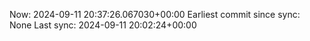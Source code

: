 Now: 2024-09-11 20:37:26.067030+00:00 Earliest commit since sync: None Last sync: 2024-09-11 20:02:24+00:00
